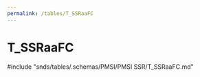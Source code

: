 ```yaml
---
permalink: /tables/T_SSRaaFC
---
```

# T\_SSRaaFC
<!-- SPDX-License-Identifier: MPL-2.0 -->

<!-- ATTENTION : Ne pas supprimer ou modifier la ligne ci-dessous -->
#include "snds/tables/.schemas/PMSI/PMSI SSR/T_SSRaaFC.md"
<!-- ATTENTION : Ne pas supprimer ou modifier la ligne ci-dessus -->
